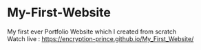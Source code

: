 # My-First-Website
My first ever Portfolio Website which I created from scratch <br>
Watch live : https://encryption-prince.github.io/My_First_Website/
